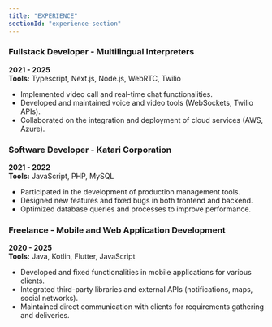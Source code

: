```yaml
---
title: "EXPERIENCE"
sectionId: "experience-section"
---
```


### Fullstack Developer - Multilingual Interpreters
**2021 - 2025**  
**Tools:** Typescript, Next.js, Node.js, WebRTC, Twilio

- Implemented video call and real-time chat functionalities.
- Developed and maintained voice and video tools (WebSockets, Twilio APIs).
- Collaborated on the integration and deployment of cloud services (AWS, Azure).
### Software Developer - Katari Corporation
**2021 - 2022**  
**Tools:** JavaScript, PHP, MySQL

- Participated in the development of production management tools.
- Designed new features and fixed bugs in both frontend and backend.
- Optimized database queries and processes to improve performance.

### Freelance - Mobile and Web Application Development
**2020 - 2025**  
**Tools:** Java, Kotlin, Flutter, JavaScript

- Developed and fixed functionalities in mobile applications for various clients.
- Integrated third-party libraries and external APIs (notifications, maps, social networks).
- Maintained direct communication with clients for requirements gathering and deliveries.
